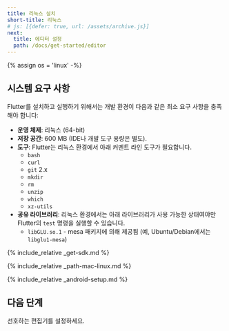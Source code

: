 ```yaml
---
title: 리눅스 설치
short-title: 리눅스
# js: [{defer: true, url: /assets/archive.js}]
next:
  title: 에디터 설정
  path: /docs/get-started/editor
---
```


{% assign os = 'linux' -%}

## 시스템 요구 사항

Flutter를 설치하고 실행하기 위해서는 
개발 환경이 다음과 같은 최소 요구 사항을 충족해야 합니다:

- **운영 체제**: 리눅스 (64-bit)
- **저장 공간**: 600 MB (IDE나 개발 도구 용량은 별도).
- **도구**: Flutter는 리눅스 환경에서 아래 커멘트 라인 
  도구가 필요합니다. 
  - `bash`
  - `curl`
  - `git` 2.x
  - `mkdir`
  - `rm`
  - `unzip`
  - `which`
  - `xz-utils`
- **공유 라이브러리**: 리눅스 환경에서는 아래 라이브러리가 사용 가능한 상태여야만 Flutter의 `test` 명령을 실행할 수 있습니다.  
  - `libGLU.so.1` - mesa 패키지에 의해 제공됨 (예, Ubuntu/Debian에서는 `libglu1-mesa`)

{% include_relative _get-sdk.md %}

{% include_relative _path-mac-linux.md %}

{% include_relative _android-setup.md %}

## 다음 단계

선호하는 편집기를 설정하세요.
